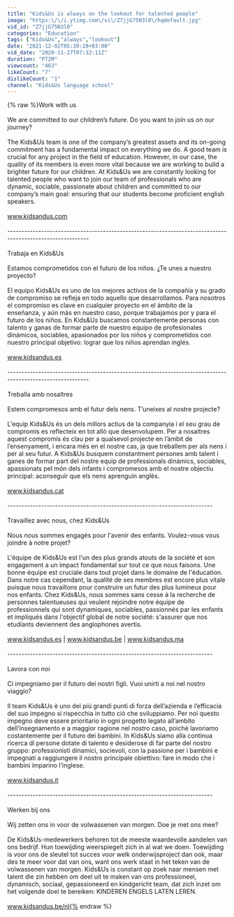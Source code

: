 ```yaml
---
title: "Kids&Us is always on the lookout for talented people"
image: "https:\/\/i.ytimg.com\/vi\/Z7jjG75N3l0\/hqdefault.jpg"
vid_id: "Z7jjG75N3l0"
categories: "Education"
tags: ["Kids&Us","always","lookout"]
date: "2021-12-02T05:39:28+03:00"
vid_date: "2020-11-27T07:32:11Z"
duration: "PT2M"
viewcount: "463"
likeCount: "7"
dislikeCount: "1"
channel: "Kids&Us language school"
---
```

{% raw %}Work with us<br /><br />We are committed to our children’s future. Do you want to join us on our journey?<br /><br />The Kids&amp;Us team is one of the company’s greatest assets and its on-going commitment has a fundamental impact on everything we do. A good team is crucial for any project in the field of education. However, in our case, the quality of its members is even more vital because we are working to build a brighter future for our children. At Kids&amp;Us we are constantly looking for talented people who want to join our team of professionals who are dynamic, sociable, passionate about children and committed to our company’s main goal: ensuring that our students become proficient english speakers.<br /><br />www.kidsandus.com<br /><br />-----------------------------------------------------------------------------------------------------------<br /><br />Trabaja en Kids&amp;Us<br /><br />Estamos comprometidos con el futuro de los niños. ¿Te unes a nuestro proyecto?<br /><br />El equipo Kids&amp;Us es uno de los mejores activos de la compañía y su grado de compromiso se refleja en todo aquello que desarrollamos. Para nosotros el compromiso es clave en cualquier proyecto en el ámbito de la enseñanza, y aún más en nuestro caso, porque trabajamos por y para el futuro de los niños. En Kids&amp;Us buscamos constantemente personas con talento y ganas de formar parte de nuestro equipo de profesionales dinámicos, sociables, apasionados por los niños y comprometidos con nuestro principal objetivo: lograr que los niños aprendan inglés.<br /><br />www.kidsandus.es<br /><br />-----------------------------------------------------------------------------------------------------------<br /><br />Treballa amb nosaltres<br /><br />Estem compromesos amb el futur dels nens. T’uneixes al nostre projecte?<br /><br />L'equip Kids&amp;Us és un dels millors actius de la companyia i el seu grau de compromís es reflecteix en tot allò que desenvolupem. Per a nosaltres aquest compromís és clau per a qualsevol projecte en l’àmbit de l’ensenyament, i encara més en el nostre cas, ja que treballem per als nens i per al seu futur. A Kids&amp;Us busquem constantment persones amb talent i ganes de formar part del nostre equip de professionals dinàmics, sociables, apassionats pel món dels infants i compromesos amb el nostre objectiu principal: aconseguir que els nens aprenguin anglès.<br /><br />www.kidsandus.cat<br /><br />-------------------------------------------------------------------------<br /><br />Travaillez avec nous, chez Kids&amp;Us<br /><br />Nous nous sommes engagés pour l'avenir des enfants. Voulez-vous vous joindre à notre projet?<br /><br />L'équipe de Kids&amp;Us est l'un des plus grands atouts de la société et son engagement a un impact fondamental sur tout ce que nous faisons. Une bonne équipe est cruciale dans tout projet dans le domaine de l'éducation. Dans notre cas cependant, la qualité de ses membres est encore plus vitale puisque nous travaillons pour construire un futur des plus lumineux pour nos enfants. Chez Kids&amp;Us, nous sommes sans cesse à la recherche de personnes talentueuses qui veulent rejoindre notre équipe de professionnels qui sont dynamiques, sociables, passionnés par les enfants et impliqués dans l'objectif global de notre société: s'assurer que nos etudiants deviennent des anglophones avertis.<br /><br />www.kidsandus.es | www.kidsandus.be | www.kidsandus.ma<br /><br />-------------------------------------------------------------------------<br /><br />Lavora con noi<br /><br />Ci impegniamo per il futuro dei nostri figli. Vuoi unirti a noi nel nostro viaggio?<br /><br />Il team Kids&amp;Us è uno dei più grandi punti di forza dell’azienda e l’efficacia del suo impegno si rispecchia in tutto ciò che sviluppiamo. Per noi questo impegno deve essere prioritario in ogni progetto legato all’ambito dell’insegnamento e a maggior ragione nel nostro caso, poiché lavoriamo costantemente per il futuro dei bambini. In Kids&amp;Us siamo alla continua ricerca di persone dotate di talento e desiderose di far parte del nostro gruppo: professionisti dinamici, socievoli, con la passione per i bambini e impegnati a raggiungere il nostro principale obiettivo: fare in modo che i bambini imparino l'inglese.<br /><br />www.kidsandus.it<br /><br />-------------------------------------------------------------------------<br /><br />Werken bij ons<br /><br />Wij zetten ons in voor de volwassenen van morgen. Doe je met ons mee?<br /><br />De Kids&amp;Us-medewerkers behoren tot de meeste waardevolle aandelen van ons bedrijf. Hun toewijding weerspiegelt zich in al wat we doen. Toewijding is voor ons de sleutel tot succes voor welk onderwijsproject dan ook, maar des te meer voor dat van ons, want ons werk staat in het teken van de volwassenen van morgen. Kids&amp;Us is constant op zoek naar mensen met talent die zin hebben om deel uit te maken van ons professioneel, dynamisch, sociaal, gepassioneerd en kindgericht team, dat zich inzet om het volgende doel te bereiken: KINDEREN ENGELS LATEN LEREN.<br /><br />www.kidsandus.be/nl{% endraw %}
